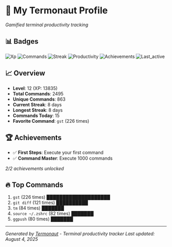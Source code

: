 # 🚀 My Termonaut Profile

*Gamified terminal productivity tracking*

## 📊 Badges

![Xp](https://img.shields.io/badge/XP-Level+12+%2813835%2F16900%29-blue?style=flat-square&logo=terminal&logoColor=white) ![Commands](https://img.shields.io/badge/Commands-2495-blue?style=flat-square&logo=terminal&logoColor=white) ![Streak](https://img.shields.io/badge/Streak-8+days-blue?style=flat-square&logo=terminal&logoColor=white) ![Productivity](https://img.shields.io/badge/Productivity-80.0%25-green?style=flat-square&logo=terminal&logoColor=white) ![Achievements](https://img.shields.io/badge/Achievements-5%2F10-blue?style=flat-square&logo=terminal&logoColor=white) ![Last_active](https://img.shields.io/badge/Last+Active-15h+ago-yellow?style=flat-square&logo=terminal&logoColor=white) 

## 📈 Overview

- **Level**: 12 (XP: 13835)
- **Total Commands**: 2495
- **Unique Commands**: 863
- **Current Streak**: 8 days
- **Longest Streak**: 8 days
- **Commands Today**: 15
- **Favorite Command**: `gst` (226 times)

## 🏆 Achievements

- ✅ **First Steps**: Execute your first command
- ✅ **Command Master**: Execute 1000 commands

*2/2 achievements unlocked*

## 🔥 Top Commands

1. `gst` (226 times) ████████████████████
2. `git diff` (121 times) ██████████
3. `tm` (84 times) ███████
4. `source ~/.zshrc` (82 times) ███████
5. `ggpush` (80 times) ███████

---

*Generated by [Termonaut](https://github.com/oiahoon/termonaut) - Terminal productivity tracker*
*Last updated: August 4, 2025*
